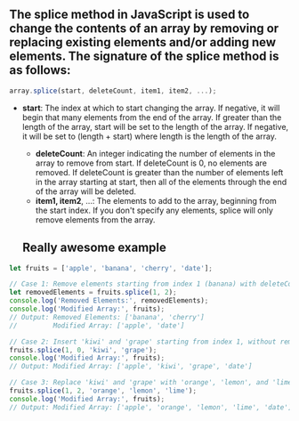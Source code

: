 ## The splice method in JavaScript is used to change the contents of an array by removing or replacing existing elements and/or adding new elements. The signature of the splice method is as follows:
```javascript
array.splice(start, deleteCount, item1, item2, ...);
```
 * **start**: The index at which to start changing the array. If negative, it will begin that many elements from the end of the array. If greater than the length of the array, start will be set to the length of the array. If negative, it will be set to (length + start) where length is the length of the array.
   * **deleteCount**: An integer indicating the number of elements in the array to remove from start. If deleteCount is 0, no elements are removed. If deleteCount is greater than the number of elements left in the array starting at start, then all of the elements through the end of the array will be deleted.
   *  **item1, item2**, ...: The elements to add to the array, beginning from the start index. If you don't specify any elements, splice will only remove elements from the array.

   ## Really awesome example 

  ```javascript
  let fruits = ['apple', 'banana', 'cherry', 'date'];

// Case 1: Remove elements starting from index 1 (banana) with deleteCount 2
let removedElements = fruits.splice(1, 2);
console.log('Removed Elements:', removedElements);
console.log('Modified Array:', fruits);
// Output: Removed Elements: ['banana', 'cherry']
//         Modified Array: ['apple', 'date']

// Case 2: Insert 'kiwi' and 'grape' starting from index 1, without removing any elements
fruits.splice(1, 0, 'kiwi', 'grape');
console.log('Modified Array:', fruits);
// Output: Modified Array: ['apple', 'kiwi', 'grape', 'date']

// Case 3: Replace 'kiwi' and 'grape' with 'orange', 'lemon', and 'lime' starting from index 1
fruits.splice(1, 2, 'orange', 'lemon', 'lime');
console.log('Modified Array:', fruits);
// Output: Modified Array: ['apple', 'orange', 'lemon', 'lime', 'date']
